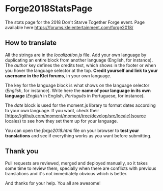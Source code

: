 # Forge2018StatsPage
The stats page for the 2018 Don't Starve Together Forge event. Page available here https://forums.kleientertainment.com/forge2018/

## How to translate
All the strings are in the *localization.js* file. Add your own language by duplicating an entire block from another language (English, for instance). The *author* key defines the credits text, which shows in the footer or when you hover the language selector at the top. **Credit yourself and link to your username in the Klei forums**, in your own language.

The key for the language block is what shows on the language selector (*English*, for instance). Write here the **name of your language in its own language** (*English* in English, *Português* in Portuguese, for instance).

The *date* block is used for the moment.js library to format dates according to your own language. If you want, check their [https://github.com/moment/moment/tree/develop/src/locale](source locales) to see how they set them up for your language.

You can open the *forge2018.html* file on your browser to **test your translations** and see if everything works as you want before submitting.

## Thank you
Pull requests are reviewed, merged and deployed manually, so it takes some time to review them, specially when there are conflicts with previous translations and it's not immediately obvious which is better.

And thanks for your help. You all are awesome!
